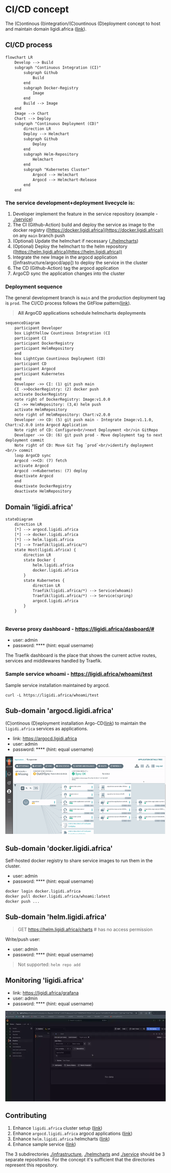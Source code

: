 # CI/CD concept 

The (C)ontinous (I)integration/(C)ountinous (D)eployment concept 
to host and maintain domain ligidi.africa ([link](https://ligidi.africa)).

## CI/CD process

```mermaid
flowchart LR
    Develop --> Build
    subgraph "Continuous Integration (CI)"
        subgraph Github 
            Build 
        end
        subgraph Docker-Registry
            Image
        end
        Build --> Image
    end
    Image --> Chart
    Chart --> Deploy
    subgraph "Continuous Deployment (CD)" 
        direction LR
        Deploy --> Helmchart
        subgraph Github 
            Deploy
        end
        subgraph Helm-Repository
            Helmchart
        end
        subgraph "Kubernetes Cluster"
            Argocd --> Helmchart
            Argocd --> Helmchart-Release
        end
    end
```

### The service development+deployment livecycle is:

1. Developer implement the feature in the service repository (example - [./service](./service))
2. The CI (Github-Action) build and deploy the service as image to the docker registry ([https://docker.ligidi.africa](https://docker.ligidi.africa)) on any `main` branch push
3. (Optional) Update the helmchart if necessary ([./helmcharts](./helmcharts))
4. (Optional) Deploy the helmchart to the helm repository ([https://helm.ligidi.africa](https://helm.ligidi.africa))
5. Integrate the new Image in the argocd application ([infrastructure/argocd/app]) to deploy the service in the cluster
6. The CD (Github-Action) tag the argocd application
7. ArgoCD sync the application changes into the cluster

### Deployment sequence

The general development branch is `main` and the production deployment tag is `prod`.
The CI/CD process follows the GitFlow pattern([link](https://docs.github.com/en/get-started/using-github/github-flow)).

> **All ArgoCD applications schedule helmcharts deployments**

```mermaid
sequenceDiagram
    participant Developer
    box LightYellow Countinous Integration (CI
    participant CI
    participant DockerRegistry
    participant HelmRepository
    end
    box LightCyan Countinous Deployment (CD)
    participant CD
    participant Argocd
    participant Kubernetes
    end
    Developer ->> CI: (1) git push main
    CI ->>DockerRegistry: (2) docker push
    activate DockerRegistry
    note right of DockerRegistry: Image:v1.0.0
    CI ->> HelmRepository: (3,4) helm push
    activate HelmRepository
    note right of HelmRepository: Chart:v2.0.0
    Developer ->> CD: (5) git push main - Integrate Image:v1.1.0, Chart:v2.0.0 into Argocd Application
    Note right of CD: Configure<br/>next Deployment <br/>in GitRepo
    Developer ->> CD: (6) git push prod - Move deployment tag to next deployment commit
    Note right of CD: Move Git Tag `prod`<br/>identify deployment <br/> commit
    loop ArgoCD sync
    Argocd ->>CD: (7) fetch
    activate Argocd
    Argocd ->>Kubernetes: (7) deploy
    deactivate Argocd
    end
    deactivate DockerRegistry
    deactivate HelmRepository
```

## Domain 'ligidi.africa'

```mermaid
stateDiagram
    direction LR
    [*] --> argocd.ligidi.africa
    [*] --> docker.ligidi.africa
    [*] --> helm.ligidi.africa
    [*] --> Traefik(ligidi.africa/*)
    state Host(ligidi.africa) {
        direction LR
        state Docker {
            helm.ligidi.africa
            docker.ligidi.africa
        }
        state Kubernetes {
            direction LR
            Traefik(ligidi.africa/*) --> Service(whoami)
            Traefik(ligidi.africa/*) --> Service(spring)
            argocd.ligidi.africa
        }    
    }
    
```

### Reverse proxy dashboard - https://ligidi.africa/dasboard/#

* user: admin
* password: **** (hint: equal username)

The Traefik dashboard is the place that shows the current
active routes, services and middlewares handled by Traefik.

### Sample service whoami - https://ligidi.africa/whoami/test

Sample service installation maintained by argocd.

```
curl -L https://ligidi.africa/whoami/test
```

## Sub-domain 'argocd.ligidi.africa'

(C)ontinous (D)eployment installation Argo-CD([link](https://argo-cd.readthedocs.io/en/stable/))
to maintain the `ligidi.africa` services as applications.

* link: https://argocd.ligidi.africa
* user: admin
* password: **** (hint: equal username)

![argocd-ui.webp](./.img/argocd-ui.webp)

## Sub-domain 'docker.ligidi.africa'

Self-hosted docker registry to share service images to run them in the cluster.

* user: admin
* password: **** (hint: equal username)

```
docker login docker.ligidi.africa
docker pull docker.ligidi.africa/whoami:latest
docker push ...
```

## Sub-domain 'helm.ligidi.africa'

> GET https://helm.ligidi.africa/charts # has no access permission

Write/push user:
* user: admin
* password: **** (hint: equal username)

> Not supported: `helm repo add`

## Monitoring 'ligidi.africa'

* link: https://ligidi.africa/grafana
* user: admin
* password: **** (hint: equal username)

![usecase-grafana-loki.mp4](.img/usecase-grafana-loki.webp)

## Contributing

1. Enhance `ligidi.africa` cluster setup ([link](./infrastructure))
2. Enhance `argocd.ligidi.africa` argocd applications ([link](./infrastructure/argocd))
3. Enhance `helm.ligidi.africa` helmcharts ([link](./helmcharts))
4. Enhance sample service ([link](./service))

The 3 subdirectories [./infrastructure](./infrastructure), [./helmcharts](./helmcharts) and [./service](./service)
should be 3 separate repositories. For the concept it's sufficient
that the directories represent this repository.
